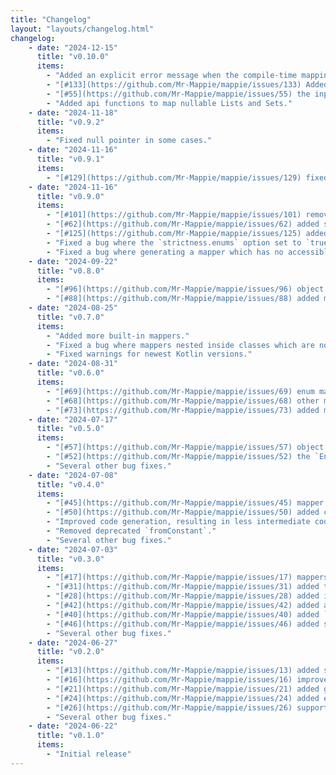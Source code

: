 ```yaml
---
title: "Changelog"
layout: "layouts/changelog.html"
changelog:
    - date: "2024-12-15"
      title: "v0.10.0"
      items:
        - "Added an explicit error message when the compile-time mapping dsl is used during runtime."
        - "[#133](https://github.com/Mr-Mappie/mappie/issues/133) Added support for method references in fromExpression and transform."
        - "[#55](https://github.com/Mr-Mappie/mappie/issues/55) the input parameters themselves are now included in automatic resolving."
        - "Added api functions to map nullable Lists and Sets."
    - date: "2024-11-18"
      title: "v0.9.2"
      items:
        - "Fixed null pointer in some cases."
    - date: "2024-11-16"
      title: "v0.9.1"
      items:
        - "[#129](https://github.com/Mr-Mappie/mappie/issues/129) fixed bug where mappie will not run when the mappie-api comes in as a transitive dependency."
    - date: "2024-11-16"
      title: "v0.9.0"
      items:
        - "[#101](https://github.com/Mr-Mappie/mappie/issues/101) removed deprecated method 'parameter(String)'"
        - "[#62](https://github.com/Mr-Mappie/mappie/issues/62) added support for local mapper configuration via annotations."
        - "[#125](https://github.com/Mr-Mappie/mappie/issues/125) added fromPropertyNotNull which automatically applies requireNotNull."
        - "Fixed a bug where the `strictness.enums` option set to `true` possibly resulted in a compilation error."
        - "Fixed a bug where generating a mapper which has no accessible constructor resulted in an internal error instead of a nice error message."
    - date: "2024-09-22"
      title: "v0.8.0"
      items:
        - "[#96](https://github.com/Mr-Mappie/mappie/issues/96) object mappers can now be generated automatically."
        - "[#88](https://github.com/Mr-Mappie/mappie/issues/88) added more multiplatform targets."
    - date: "2024-08-25"
      title: "v0.7.0"
      items:
        - "Added more built-in mappers."
        - "Fixed a bug where mappers nested inside classes which are not a mapper are not generated."
        - "Fixed warnings for newest Kotlin versions."
    - date: "2024-08-31"
      title: "v0.6.0"
      items:
        - "[#69](https://github.com/Mr-Mappie/mappie/issues/69) enum mappers can now be generated automatically if source and target contain the same entries."
        - "[#68](https://github.com/Mr-Mappie/mappie/issues/68) other mappers are automatically resolved in mappings and applied using the via operator."
        - "[#73](https://github.com/Mr-Mappie/mappie/issues/73) added multiple built-in mappers."
    - date: "2024-07-17"
      title: "v0.5.0"
      items:
        - "[#57](https://github.com/Mr-Mappie/mappie/issues/57) object mappers can now use property setters."
        - "[#52](https://github.com/Mr-Mappie/mappie/issues/52) the `EnumMappie` target type does not have to be an enum, but can be any."
        - "Several other bug fixes."
    - date: "2024-07-08"
      title: "v0.4.0"
      items:
        - "[#45](https://github.com/Mr-Mappie/mappie/issues/45) mapper can now have multiple from parameters."
        - "[#50](https://github.com/Mr-Mappie/mappie/issues/50) added compatibility with Kotlin `1.9.24` and `2.0.20-Beta1`."
        - "Improved code generation, resulting in less intermediate code being generated."
        - "Removed deprecated `fromConstant`."
        - "Several other bug fixes."  
    - date: "2024-07-03"
      title: "v0.3.0"
      items:
        - "[#17](https://github.com/Mr-Mappie/mappie/issues/17) mappers can now be declared as inner declarations, instead of requiring them to be top-level."
        - "[#31](https://github.com/Mr-Mappie/mappie/issues/31) added the explicit mapping method `thrownByEnumEntry` to throw an exception as a result when mapping an enum entry."
        - "[#28](https://github.com/Mr-Mappie/mappie/issues/28) added implicit mapping inference of mappers with the same name but a different type, but a mapper for those types are defined."
        - "[#42](https://github.com/Mr-Mappie/mappie/issues/42) added a configuration option to disable resolving via default arguments."
        - "[#40](https://github.com/Mr-Mappie/mappie/issues/40) added `to` alias to refer to for target properties as an alternative to the fully written out `TO` type."
        - "[#46](https://github.com/Mr-Mappie/mappie/issues/46) added support for Java get methods."
        - "Several other bug fixes."
    - date: "2024-06-27"
      title: "v0.2.0"
      items:
        - "[#13](https://github.com/Mr-Mappie/mappie/issues/13) added support for declaring a mapper without an implementation of map."
        - "[#16](https://github.com/Mr-Mappie/mappie/issues/16) improved resolution of explicit parameter names."
        - "[#21](https://github.com/Mr-Mappie/mappie/issues/21) added global configuration option to report all warnings as errors."
        - "[#24](https://github.com/Mr-Mappie/mappie/issues/24) added explicit mapping `fromValue` as a replacement of the much more restricting `fromConstant`."
        - "[#26](https://github.com/Mr-Mappie/mappie/issues/26) support for selecting nested properties."
        - "Several other bug fixes."
    - date: "2024-06-22"
      title: "v0.1.0"
      items:
        - "Initial release"
---
```

